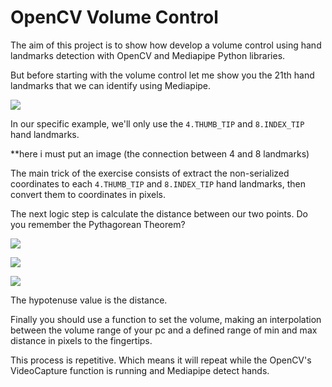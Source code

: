 # OpenCV Volume Control

The aim of this project is to show how develop a volume control using hand landmarks detection with OpenCV and Mediapipe Python libraries.

But before starting with the volume control let me show you the 21th hand landmarks that we can identify using Mediapipe. 

![](https://google.github.io/mediapipe/images/mobile/hand_landmarks.png)

In our specific example, we'll only use the `4.THUMB_TIP` and `8.INDEX_TIP` hand landmarks.

**here i must put an image (the connection between 4 and 8 landmarks)

The main trick of the exercise consists of extract the non-serialized coordinates to each `4.THUMB_TIP` and `8.INDEX_TIP` hand landmarks, then convert them to coordinates in pixels.

The next logic step is calculate the distance between our two points. Do you remember the Pythagorean Theorem?

<!-- &Delta;X  = abs(x_thumb_tip - x_index_tip) -->
![](https://latex.codecogs.com/svg.image?%5CDelta%20x%20=%20%5Cleft%7C%20thumbTip_%7Bx%7D%20-%20indexTip_%7Bx%7D%20%5Cright%7C%20)

<!-- &Delta;y = abs(y_thumb_tip - y_index_tip) -->
![](https://latex.codecogs.com/svg.image?%5CDelta%20y%20=%20%5Cleft%7C%20thumbTip_%7By%7D%20-%20indexTip_%7By%7D%20%5Cright%7C%20)

![](https://latex.codecogs.com/svg.image?hypotenuse&space;=&space;\sqrt{\Delta&space;x^{2}&space;&plus;&space;\Delta&space;y^{2}})

The hypotenuse value is the distance.

Finally you should use a function to set the volume, making an interpolation between the volume range of your pc and a defined range of min and max distance in pixels to the fingertips.

This process is repetitive. Which means it will repeat while the OpenCV's VideoCapture function is running and Mediapipe detect hands.
